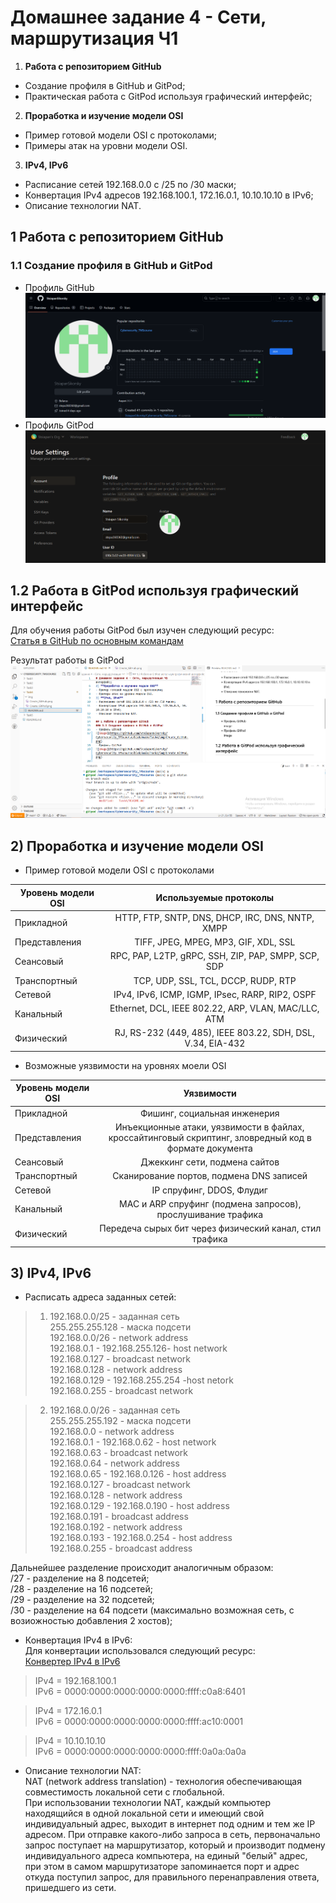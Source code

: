# Домашнее задание 4 - Сети, маршрутизация Ч1

1)  **Работа с репозиторием GitHub** 
- Создание профиля в GitHub и GitPod;
- Практическая работа с GitPod используя графический интерфейс;
2) **Проработка и изучение модели OSI**  
- Пример готовой модели OSI c протоколами;
- Примеры атак на уровни модели OSI.
3) **IPv4, IPv6**
- Расписание сетей 192.168.0.0 с /25 по /30 маски;
- Конвертация IPv4 адресов 192.168.100.1, 172.16.0.1, 10.10.10.10 в IPv6;
- Описание технологии NAT.

## 1 Работа с репозиторием GitHub
### 1.1 Создание профиля в GitHub и GitPod  
- Профиль GitHub  
![image](https://github.com/StsiapanSikorsky/Cybersecurity_TMScourse/blob/main/Task4/img/Create_GitHub.png)  
- Профиль GitPod  
![image](https://github.com/StsiapanSikorsky/Cybersecurity_TMScourse/blob/main/Task4/img/Create_GitPod.png)  

## 1.2 Работа в GitPod используя графический интерфейс
Для обучения работы GitPod был изучен следующий ресурс:  
[Статья в GitHub по основным командам](https://github-com.translate.goog/adam-p/markdown-here/wiki/Markdown-Cheatsheet?_x_tr_sl=en&_x_tr_tl=ru&_x_tr_hl=ru)

Результат работы в GitPod  
![image](https://github.com/StsiapanSikorsky/Cybersecurity_TMScourse/blob/main/Task4/img/GitPod_Work.png)


## 2) Проработка и изучение модели OSI
- Пример готовой модели OSI с протоколами    

| **Уровень модели OSI** | **Используемые протоколы**                                   |
| ---------------------- | :----------------------------------------------------------: |
| Прикладной             | HTTP, FTP, SNTP, DNS, DHCP, IRC, DNS, NNTP, XMPP             |
| Представления          | TIFF, JPEG, MPEG, MP3, GIF, XDL, SSL                         |
| Сеансовый              | RPC, PAP, L2TP, gRPC, SSH, ZIP, PAP, SMPP, SCP, SDP          |
| Транспортный           | TCP, UDP, SSL, TCL, DCCP, RUDP, RTP                          |
| Сетевой                | IPv4, IPv6, ICMP, IGMP, IPsec, RARP, RIP2, OSPF              | 
| Канальный              | Ethernet, DCL, IEEE 802.22, ARP, VLAN, MAC/LLC, ATM          |
| Физический             | RJ, RS-232 (449, 485), IEEE 803.22, SDH, DSL, V.34, EIA-432  |  

- Возможные уязвимости на уровнях моели OSI

| **Уровень модели OSI** | **Уязвимости**                                                                                         |
| ---------------------- | :----------------------------------------------------------------------------------------------------: |
| Прикладной             | Фишинг, социальная инженерия                                                                           |
| Представления          | Инъекционные атаки, уязвимости в файлах, кроссайтинговый скриптинг, зловредный код в формате документа |
| Сеансовый              | Джеккинг сети, подмена сайтов                                                                          |
| Транспортный           | Сканирование портов, подмена DNS записей                                                               |
| Сетевой                | IP спруфинг, DDOS, Флудиг                                                                              |
| Канальный              | MAC и ARP спруфинг (подмена запросов), прослушивание трафика                                           |
| Физический             | Передеча сырых бит через физический канал, стил трафика                                                |

## 3) IPv4, IPv6
- Расписать адреса заданных сетей:

> 1) 192.168.0.0/25 - заданная сеть  
 255.255.255.128 - маска подсети  
192.168.0.0/26 - network address  
192.168.0.1 - 192.168.255.126- host network  
192.168.0.127 - broadcast network  
192.168.0.128 - network address  
192.168.0.129 - 192.168.255.254 -host netork  
192.168.0.255 - broadcast network  
 
> 2) 192.168.0.0/26 - заданная сеть  
255.255.255.192 - маска подсети  
192.168.0.0 - network address  
192.168.0.1 - 192.168.0.62 - host network  
192.168.0.63 - broadcast network  
192.168.0.64 - network address  
192.168.0.65 - 192.168.0.126 - host address  
192.168.0.127 - broadcast network   
192.168.0.128 - network address  
192.168.0.129 - 192.168.0.190 - host address  
192.168.0.191 - broadcast address  
192.168.0.192 - network address  
192.168.0.193 - 192.168.0.254 - host address  
192.168.0.255 - broadcast address   

Дальнейшее разделение происходит аналогичным образом:  
/27 - разделение на 8 подсетей;  
/28 - разделение на 16 подсетей;  
/29 - разделение на 32 подсетей;  
/30 - разделение на 64 подсети (максимально возможная сеть, с возиожностью добавления 2 хостов);  



- Конвертация IPv4 в IPv6:  
Для конвертации использовался следующий ресурс:  
[Конвертер IPv4 в IPv6](https://iplocation.io/ipv4-to-ipv6/192.168.100.1)  
> IPv4 = 192.168.100.1  
IPv6 = 0000:0000:0000:0000:0000:ffff:c0a8:6401

> IPv4 = 172.16.0.1  
IPv6 = 0000:0000:0000:0000:0000:ffff:ac10:0001

> IPv4 = 10.10.10.10  
IPv6 = 0000:0000:0000:0000:0000:ffff:0a0a:0a0a

- Описание технологии NAT:  
NAT (network address translation) - технология обеспечивающая совместимость локальной сети с глобальной.    
При использовании технологии NAT, каждый компьютер находящийся в одной локальной сети и имеющий свой  индивидуальный адрес, выходит в интернет под одним и тем же IP адресом. При отправке какого-либо запроса в сеть, первоначально запрос поступает на маршрутизатор, который и производит подмену индивидуального адреса компьютера, на единый "белый" адрес, при этом в самом маршрутизаторе запоминается порт и адрес откуда поступил запрос, для правильного перенаправления ответа, пришедшего из сети.





